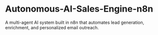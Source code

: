 # Autonomous-AI-Sales-Engine-n8n
A multi-agent AI system built in n8n that automates lead generation, enrichment, and personalized email outreach.
